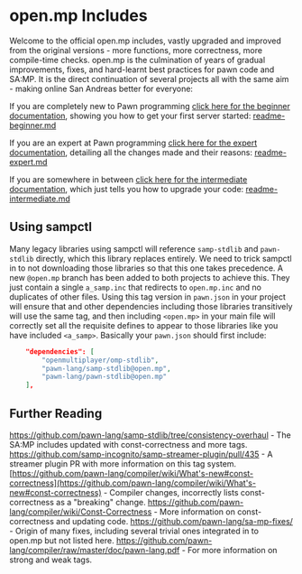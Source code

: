  open.mp Includes
==================

Welcome to the official open.mp includes, vastly upgraded and improved from the original versions - more functions, more correctness, more compile-time checks.  open.mp is the culmination of years of gradual improvements, fixes, and hard-learnt best practices for pawn code and SA:MP.  It is the direct continuation of several projects all with the same aim - making online San Andreas better for everyone:

If you are completely new to Pawn programming [click here for the beginner documentation](/documentation/readme-beginner.md), showing you how to get your first server started: [readme-beginner.md](/documentation/readme-beginner.md)

If you are an expert at Pawn programming [click here for the expert documentation](/documentation/readme-expert.md), detailing all the changes made and their reasons:  [readme-expert.md](/documentation/readme-expert.md)

If you are somewhere in between [click here for the intermediate documentation](/documentation/readme-intermediate.md), which just tells you how to upgrade your code:  [readme-intermediate.md](/documentation/readme-intermediate.md)

 Using sampctl
---------------

Many legacy libraries using sampctl will reference `samp-stdlib` and `pawn-stdlib` directly, which this library replaces entirely.  We need to trick sampctl in to not downloading those libraries so that this one takes precedence.  A new `@open.mp` branch has been added to both projects to achieve this.  They just contain a single `a_samp.inc` that redirects to `open.mp.inc` and no duplicates of other files.  Using this tag version in `pawn.json` in your project will ensure that and other dependencies including those libraries transitively will use the same tag, and then including `<open.mp>` in your main file will correctly set all the requisite defines to appear to those libraries like you have included `<a_samp>`.  Basically your `pawn.json` should first include:

```json
	"dependencies": [
		"openmultiplayer/omp-stdlib",
		"pawn-lang/samp-stdlib@open.mp",
		"pawn-lang/pawn-stdlib@open.mp"
	],
```

 Further Reading
-----------------

https://github.com/pawn-lang/samp-stdlib/tree/consistency-overhaul - The SA:MP includes updated with const-correctness and more tags.
https://github.com/samp-incognito/samp-streamer-plugin/pull/435 - A streamer plugin PR with more information on this tag system.
[https://github.com/pawn-lang/compiler/wiki/What's-new#const-correctness](https://github.com/pawn-lang/compiler/wiki/What's-new#const-correctness) - Compiler changes, incorrectly lists const-correctness as a "breaking" change.
https://github.com/pawn-lang/compiler/wiki/Const-Correctness - More information on const-correctness and updating code.
https://github.com/pawn-lang/sa-mp-fixes/ - Origin of many fixes, including several trivial ones integrated in to open.mp but not listed here.
https://github.com/pawn-lang/compiler/raw/master/doc/pawn-lang.pdf - For more information on strong and weak tags.

